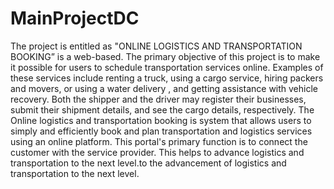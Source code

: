 # MainProjectDC 
The project is entitled as "ONLINE LOGISTICS AND TRANSPORTATION
BOOKING” is a web-based. The primary objective of this project is to make it possible for
users to schedule transportation services online. Examples of these services include renting a
truck, using a cargo service, hiring packers and movers, or using a water delivery , and
getting assistance with vehicle recovery. Both the shipper and the driver may register their
businesses, submit their shipment details, and see the cargo details, respectively. The Online
logistics and transportation booking is system that allows users to simply and efficiently book
and plan transportation and logistics services using an online platform. This portal's primary
function is to connect the customer with the service provider. This helps to advance logistics
and transportation to the next level.to the advancement of logistics and transportation
to the next level. 
